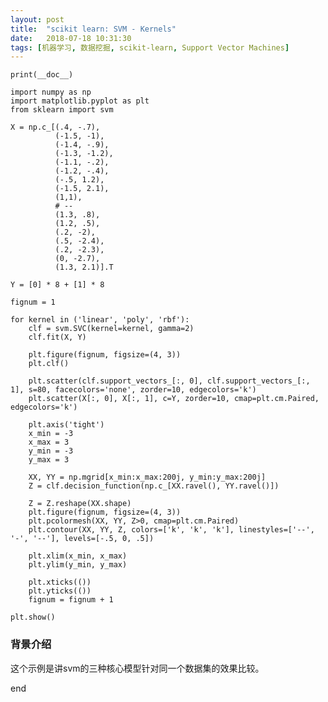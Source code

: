 ```yaml
---
layout: post
title:  "scikit learn: SVM - Kernels"
date:   2018-07-18 10:31:30
tags: [机器学习, 数据挖掘, scikit-learn, Support Vector Machines]
---
```


    print(__doc__)

    import numpy as np
    import matplotlib.pyplot as plt
    from sklearn import svm

    X = np.c_[(.4, -.7),
              (-1.5, -1),
              (-1.4, -.9),
              (-1.3, -1.2),
              (-1.1, -.2),
              (-1.2, -.4),
              (-.5, 1.2),
              (-1.5, 2.1),
              (1,1),
              # --
              (1.3, .8),
              (1.2, .5),
              (.2, -2),
              (.5, -2.4),
              (.2, -2.3),
              (0, -2.7),
              (1.3, 2.1)].T

    Y = [0] * 8 + [1] * 8

    fignum = 1

    for kernel in ('linear', 'poly', 'rbf'):
        clf = svm.SVC(kernel=kernel, gamma=2)
        clf.fit(X, Y)

        plt.figure(fignum, figsize=(4, 3))
        plt.clf()

        plt.scatter(clf.support_vectors_[:, 0], clf.support_vectors_[:, 1], s=80, facecolors='none', zorder=10, edgecolors='k')
        plt.scatter(X[:, 0], X[:, 1], c=Y, zorder=10, cmap=plt.cm.Paired, edgecolors='k')

        plt.axis('tight')
        x_min = -3
        x_max = 3
        y_min = -3
        y_max = 3

        XX, YY = np.mgrid[x_min:x_max:200j, y_min:y_max:200j]
        Z = clf.decision_function(np.c_[XX.ravel(), YY.ravel()])

        Z = Z.reshape(XX.shape)
        plt.figure(fignum, figsize=(4, 3))
        plt.pcolormesh(XX, YY, Z>0, cmap=plt.cm.Paired)
        plt.contour(XX, YY, Z, colors=['k', 'k', 'k'], linestyles=['--', '-', '--'], levels=[-.5, 0, .5])

        plt.xlim(x_min, x_max)
        plt.ylim(y_min, y_max)

        plt.xticks(())
        plt.yticks(())
        fignum = fignum + 1

    plt.show()

### 背景介绍
这个示例是讲svm的三种核心模型针对同一个数据集的效果比较。

end
